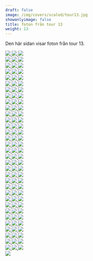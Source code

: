 ```yaml
---  
draft: false  
image: /img/covers/scaled/tour13.jpg  
showonlyimage: false  
title: foton från tour 13  
weight: 13  
---
```


Den här sidan visar foton från tour 13.

<div class="col-md-8"> <div class="row">  
<a href="/img/tour13/scaled/001.JPG" data-toggle="lightbox"         data-gallery="example-gallery" class="col-sm-4">
<img src="/img/tour13/thumbs/001.JPG" class="img-fluid"> </a>  
<a href="/img/tour13/scaled/002.JPG" data-toggle="lightbox"         data-gallery="example-gallery" class="col-sm-4">
<img src="/img/tour13/thumbs/002.JPG" class="img-fluid"> </a>  
<a href="/img/tour13/scaled/003.JPG" data-toggle="lightbox"         data-gallery="example-gallery" class="col-sm-4">
<img src="/img/tour13/thumbs/003.JPG" class="img-fluid"> </a> </div>
<div class="row">  
<a href="/img/tour13/scaled/004.JPG" data-toggle="lightbox"         data-gallery="example-gallery" class="col-sm-4">
<img src="/img/tour13/thumbs/004.JPG" class="img-fluid"> </a>  
<a href="/img/tour13/scaled/005.JPG" data-toggle="lightbox"         data-gallery="example-gallery" class="col-sm-4">
<img src="/img/tour13/thumbs/005.JPG" class="img-fluid"> </a>  
<a href="/img/tour13/scaled/006.JPG" data-toggle="lightbox"         data-gallery="example-gallery" class="col-sm-4">
<img src="/img/tour13/thumbs/006.JPG" class="img-fluid"> </a> </div>
<div class="row">  
<a href="/img/tour13/scaled/007.JPG" data-toggle="lightbox"         data-gallery="example-gallery" class="col-sm-4">
<img src="/img/tour13/thumbs/007.JPG" class="img-fluid"> </a>  
<a href="/img/tour13/scaled/008.JPG" data-toggle="lightbox"         data-gallery="example-gallery" class="col-sm-4">
<img src="/img/tour13/thumbs/008.JPG" class="img-fluid"> </a>  
<a href="/img/tour13/scaled/009.JPG" data-toggle="lightbox"         data-gallery="example-gallery" class="col-sm-4">
<img src="/img/tour13/thumbs/009.JPG" class="img-fluid"> </a> </div>
<div class="row">  
<a href="/img/tour13/scaled/010.JPG" data-toggle="lightbox"         data-gallery="example-gallery" class="col-sm-4">
<img src="/img/tour13/thumbs/010.JPG" class="img-fluid"> </a>  
<a href="/img/tour13/scaled/011.JPG" data-toggle="lightbox"         data-gallery="example-gallery" class="col-sm-4">
<img src="/img/tour13/thumbs/011.JPG" class="img-fluid"> </a>  
<a href="/img/tour13/scaled/012.JPG" data-toggle="lightbox"         data-gallery="example-gallery" class="col-sm-4">
<img src="/img/tour13/thumbs/012.JPG" class="img-fluid"> </a> </div>
<div class="row">  
<a href="/img/tour13/scaled/013.JPG" data-toggle="lightbox"         data-gallery="example-gallery" class="col-sm-4">
<img src="/img/tour13/thumbs/013.JPG" class="img-fluid"> </a>  
<a href="/img/tour13/scaled/014.JPG" data-toggle="lightbox"         data-gallery="example-gallery" class="col-sm-4">
<img src="/img/tour13/thumbs/014.JPG" class="img-fluid"> </a>  
<a href="/img/tour13/scaled/015.JPG" data-toggle="lightbox"         data-gallery="example-gallery" class="col-sm-4">
<img src="/img/tour13/thumbs/015.JPG" class="img-fluid"> </a> </div>
<div class="row">  
<a href="/img/tour13/scaled/016.JPG" data-toggle="lightbox"         data-gallery="example-gallery" class="col-sm-4">
<img src="/img/tour13/thumbs/016.JPG" class="img-fluid"> </a>  
<a href="/img/tour13/scaled/017.JPG" data-toggle="lightbox"         data-gallery="example-gallery" class="col-sm-4">
<img src="/img/tour13/thumbs/017.JPG" class="img-fluid"> </a>  
<a href="/img/tour13/scaled/018.JPG" data-toggle="lightbox"         data-gallery="example-gallery" class="col-sm-4">
<img src="/img/tour13/thumbs/018.JPG" class="img-fluid"> </a> </div>
<div class="row">  
<a href="/img/tour13/scaled/019.JPG" data-toggle="lightbox"         data-gallery="example-gallery" class="col-sm-4">
<img src="/img/tour13/thumbs/019.JPG" class="img-fluid"> </a>  
<a href="/img/tour13/scaled/020.JPG" data-toggle="lightbox"         data-gallery="example-gallery" class="col-sm-4">
<img src="/img/tour13/thumbs/020.JPG" class="img-fluid"> </a>  
<a href="/img/tour13/scaled/021.JPG" data-toggle="lightbox"         data-gallery="example-gallery" class="col-sm-4">
<img src="/img/tour13/thumbs/021.JPG" class="img-fluid"> </a> </div>
<div class="row">  
<a href="/img/tour13/scaled/022.JPG" data-toggle="lightbox"         data-gallery="example-gallery" class="col-sm-4">
<img src="/img/tour13/thumbs/022.JPG" class="img-fluid"> </a>  
<a href="/img/tour13/scaled/023.JPG" data-toggle="lightbox"         data-gallery="example-gallery" class="col-sm-4">
<img src="/img/tour13/thumbs/023.JPG" class="img-fluid"> </a>  
<a href="/img/tour13/scaled/024.JPG" data-toggle="lightbox"         data-gallery="example-gallery" class="col-sm-4">
<img src="/img/tour13/thumbs/024.JPG" class="img-fluid"> </a> </div>
<div class="row">  
<a href="/img/tour13/scaled/025.JPG" data-toggle="lightbox"         data-gallery="example-gallery" class="col-sm-4">
<img src="/img/tour13/thumbs/025.JPG" class="img-fluid"> </a>  
<a href="/img/tour13/scaled/026.JPG" data-toggle="lightbox"         data-gallery="example-gallery" class="col-sm-4">
<img src="/img/tour13/thumbs/026.JPG" class="img-fluid"> </a>  
<a href="/img/tour13/scaled/027.JPG" data-toggle="lightbox"         data-gallery="example-gallery" class="col-sm-4">
<img src="/img/tour13/thumbs/027.JPG" class="img-fluid"> </a> </div>
<div class="row">  
<a href="/img/tour13/scaled/028.JPG" data-toggle="lightbox"         data-gallery="example-gallery" class="col-sm-4">
<img src="/img/tour13/thumbs/028.JPG" class="img-fluid"> </a>  
<a href="/img/tour13/scaled/029.JPG" data-toggle="lightbox"         data-gallery="example-gallery" class="col-sm-4">
<img src="/img/tour13/thumbs/029.JPG" class="img-fluid"> </a>  
<a href="/img/tour13/scaled/030.JPG" data-toggle="lightbox"         data-gallery="example-gallery" class="col-sm-4">
<img src="/img/tour13/thumbs/030.JPG" class="img-fluid"> </a> </div>
<div class="row">  
<a href="/img/tour13/scaled/031.JPG" data-toggle="lightbox"         data-gallery="example-gallery" class="col-sm-4">
<img src="/img/tour13/thumbs/031.JPG" class="img-fluid"> </a>  
<a href="/img/tour13/scaled/032.JPG" data-toggle="lightbox"         data-gallery="example-gallery" class="col-sm-4">
<img src="/img/tour13/thumbs/032.JPG" class="img-fluid"> </a>  
<a href="/img/tour13/scaled/033.JPG" data-toggle="lightbox"         data-gallery="example-gallery" class="col-sm-4">
<img src="/img/tour13/thumbs/033.JPG" class="img-fluid"> </a> </div>
<div class="row">  
<a href="/img/tour13/scaled/034.JPG" data-toggle="lightbox"         data-gallery="example-gallery" class="col-sm-4">
<img src="/img/tour13/thumbs/034.JPG" class="img-fluid"> </a>  
<a href="/img/tour13/scaled/035.JPG" data-toggle="lightbox"         data-gallery="example-gallery" class="col-sm-4">
<img src="/img/tour13/thumbs/035.JPG" class="img-fluid"> </a>  
<a href="/img/tour13/scaled/036.JPG" data-toggle="lightbox"         data-gallery="example-gallery" class="col-sm-4">
<img src="/img/tour13/thumbs/036.JPG" class="img-fluid"> </a> </div>
<div class="row">  
<a href="/img/tour13/scaled/037.JPG" data-toggle="lightbox"         data-gallery="example-gallery" class="col-sm-4">
<img src="/img/tour13/thumbs/037.JPG" class="img-fluid"> </a>  
<a href="/img/tour13/scaled/038.JPG" data-toggle="lightbox"         data-gallery="example-gallery" class="col-sm-4">
<img src="/img/tour13/thumbs/038.JPG" class="img-fluid"> </a>  
<a href="/img/tour13/scaled/039.JPG" data-toggle="lightbox"         data-gallery="example-gallery" class="col-sm-4">
<img src="/img/tour13/thumbs/039.JPG" class="img-fluid"> </a> </div>
<div class="row">  
<a href="/img/tour13/scaled/040.JPG" data-toggle="lightbox"         data-gallery="example-gallery" class="col-sm-4">
<img src="/img/tour13/thumbs/040.JPG" class="img-fluid"> </a>  
<a href="/img/tour13/scaled/041.JPG" data-toggle="lightbox"         data-gallery="example-gallery" class="col-sm-4">
<img src="/img/tour13/thumbs/041.JPG" class="img-fluid"> </a>  
<a href="/img/tour13/scaled/042.JPG" data-toggle="lightbox"         data-gallery="example-gallery" class="col-sm-4">
<img src="/img/tour13/thumbs/042.JPG" class="img-fluid"> </a> </div>
<div class="row">  
<a href="/img/tour13/scaled/043.JPG" data-toggle="lightbox"         data-gallery="example-gallery" class="col-sm-4">
<img src="/img/tour13/thumbs/043.JPG" class="img-fluid"> </a>  
<a href="/img/tour13/scaled/044.JPG" data-toggle="lightbox"         data-gallery="example-gallery" class="col-sm-4">
<img src="/img/tour13/thumbs/044.JPG" class="img-fluid"> </a>  
<a href="/img/tour13/scaled/045.JPG" data-toggle="lightbox"         data-gallery="example-gallery" class="col-sm-4">
<img src="/img/tour13/thumbs/045.JPG" class="img-fluid"> </a> </div>
<div class="row">  
<a href="/img/tour13/scaled/046.JPG" data-toggle="lightbox"         data-gallery="example-gallery" class="col-sm-4">
<img src="/img/tour13/thumbs/046.JPG" class="img-fluid"> </a>  
<a href="/img/tour13/scaled/047.JPG" data-toggle="lightbox"         data-gallery="example-gallery" class="col-sm-4">
<img src="/img/tour13/thumbs/047.JPG" class="img-fluid"> </a>  
<a href="/img/tour13/scaled/048.JPG" data-toggle="lightbox"         data-gallery="example-gallery" class="col-sm-4">
<img src="/img/tour13/thumbs/048.JPG" class="img-fluid"> </a> </div>
<div class="row">  
<a href="/img/tour13/scaled/049.JPG" data-toggle="lightbox"         data-gallery="example-gallery" class="col-sm-4">
<img src="/img/tour13/thumbs/049.JPG" class="img-fluid"> </a>  
<a href="/img/tour13/scaled/050.JPG" data-toggle="lightbox"         data-gallery="example-gallery" class="col-sm-4">
<img src="/img/tour13/thumbs/050.JPG" class="img-fluid"> </a>  
<a href="/img/tour13/scaled/051.JPG" data-toggle="lightbox"         data-gallery="example-gallery" class="col-sm-4">
<img src="/img/tour13/thumbs/051.JPG" class="img-fluid"> </a> </div>
<div class="row">  
<a href="/img/tour13/scaled/052.JPG" data-toggle="lightbox"         data-gallery="example-gallery" class="col-sm-4">
<img src="/img/tour13/thumbs/052.JPG" class="img-fluid"> </a>  
<a href="/img/tour13/scaled/053.JPG" data-toggle="lightbox"         data-gallery="example-gallery" class="col-sm-4">
<img src="/img/tour13/thumbs/053.JPG" class="img-fluid"> </a>  
<a href="/img/tour13/scaled/054.JPG" data-toggle="lightbox"         data-gallery="example-gallery" class="col-sm-4">
<img src="/img/tour13/thumbs/054.JPG" class="img-fluid"> </a> </div>
<div class="row">  
<a href="/img/tour13/scaled/055.JPG" data-toggle="lightbox"         data-gallery="example-gallery" class="col-sm-4">
<img src="/img/tour13/thumbs/055.JPG" class="img-fluid"> </a>  
<a href="/img/tour13/scaled/056.JPG" data-toggle="lightbox"         data-gallery="example-gallery" class="col-sm-4">
<img src="/img/tour13/thumbs/056.JPG" class="img-fluid"> </a>  
<a href="/img/tour13/scaled/057.JPG" data-toggle="lightbox"         data-gallery="example-gallery" class="col-sm-4">
<img src="/img/tour13/thumbs/057.JPG" class="img-fluid"> </a> </div>
<div class="row">  
<a href="/img/tour13/scaled/058.JPG" data-toggle="lightbox"         data-gallery="example-gallery" class="col-sm-4">
<img src="/img/tour13/thumbs/058.JPG" class="img-fluid"> </a>  
<a href="/img/tour13/scaled/059.JPG" data-toggle="lightbox"         data-gallery="example-gallery" class="col-sm-4">
<img src="/img/tour13/thumbs/059.JPG" class="img-fluid"> </a>  
<a href="/img/tour13/scaled/060.JPG" data-toggle="lightbox"         data-gallery="example-gallery" class="col-sm-4">
<img src="/img/tour13/thumbs/060.JPG" class="img-fluid"> </a> </div>
<div class="row">  
<a href="/img/tour13/scaled/061.JPG" data-toggle="lightbox"         data-gallery="example-gallery" class="col-sm-4">
<img src="/img/tour13/thumbs/061.JPG" class="img-fluid"> </a>  
<a href="/img/tour13/scaled/062.JPG" data-toggle="lightbox"         data-gallery="example-gallery" class="col-sm-4">
<img src="/img/tour13/thumbs/062.JPG" class="img-fluid"> </a>  
<a href="/img/tour13/scaled/063.JPG" data-toggle="lightbox"         data-gallery="example-gallery" class="col-sm-4">
<img src="/img/tour13/thumbs/063.JPG" class="img-fluid"> </a> </div>
<div class="row">  
<a href="/img/tour13/scaled/064.JPG" data-toggle="lightbox"         data-gallery="example-gallery" class="col-sm-4">
<img src="/img/tour13/thumbs/064.JPG" class="img-fluid"> </a>  
<a href="/img/tour13/scaled/065.JPG" data-toggle="lightbox"         data-gallery="example-gallery" class="col-sm-4">
<img src="/img/tour13/thumbs/065.JPG" class="img-fluid"> </a>  
<a href="/img/tour13/scaled/066.JPG" data-toggle="lightbox"         data-gallery="example-gallery" class="col-sm-4">
<img src="/img/tour13/thumbs/066.JPG" class="img-fluid"> </a> </div>
<div class="row">  
<a href="/img/tour13/scaled/067.JPG" data-toggle="lightbox"         data-gallery="example-gallery" class="col-sm-4">
<img src="/img/tour13/thumbs/067.JPG" class="img-fluid"> </a>  
<a href="/img/tour13/scaled/068.JPG" data-toggle="lightbox"         data-gallery="example-gallery" class="col-sm-4">
<img src="/img/tour13/thumbs/068.JPG" class="img-fluid"> </a>  
<a href="/img/tour13/scaled/069.JPG" data-toggle="lightbox"         data-gallery="example-gallery" class="col-sm-4">
<img src="/img/tour13/thumbs/069.JPG" class="img-fluid"> </a> </div>
<div class="row">  
<a href="/img/tour13/scaled/070.JPG" data-toggle="lightbox"         data-gallery="example-gallery" class="col-sm-4">
<img src="/img/tour13/thumbs/070.JPG" class="img-fluid"> </a>  
<a href="/img/tour13/scaled/071.JPG" data-toggle="lightbox"         data-gallery="example-gallery" class="col-sm-4">
<img src="/img/tour13/thumbs/071.JPG" class="img-fluid"> </a>  
<a href="/img/tour13/scaled/072.JPG" data-toggle="lightbox"         data-gallery="example-gallery" class="col-sm-4">
<img src="/img/tour13/thumbs/072.JPG" class="img-fluid"> </a> </div>
<div class="row">  
<a href="/img/tour13/scaled/073.JPG" data-toggle="lightbox"         data-gallery="example-gallery" class="col-sm-4">
<img src="/img/tour13/thumbs/073.JPG" class="img-fluid"> </a>  
<a href="/img/tour13/scaled/074.JPG" data-toggle="lightbox"         data-gallery="example-gallery" class="col-sm-4">
<img src="/img/tour13/thumbs/074.JPG" class="img-fluid"> </a>  
<a href="/img/tour13/scaled/075.JPG" data-toggle="lightbox"         data-gallery="example-gallery" class="col-sm-4">
<img src="/img/tour13/thumbs/075.JPG" class="img-fluid"> </a> </div>
<div class="row">  
<a href="/img/tour13/scaled/076.JPG" data-toggle="lightbox"         data-gallery="example-gallery" class="col-sm-4">
<img src="/img/tour13/thumbs/076.JPG" class="img-fluid"> </a>  
<a href="/img/tour13/scaled/077.JPG" data-toggle="lightbox"         data-gallery="example-gallery" class="col-sm-4">
<img src="/img/tour13/thumbs/077.JPG" class="img-fluid"> </a>  
<a href="/img/tour13/scaled/078.JPG" data-toggle="lightbox"         data-gallery="example-gallery" class="col-sm-4">
<img src="/img/tour13/thumbs/078.JPG" class="img-fluid"> </a> </div>
<div class="row">  
<a href="/img/tour13/scaled/079.JPG" data-toggle="lightbox"         data-gallery="example-gallery" class="col-sm-4">
<img src="/img/tour13/thumbs/079.JPG" class="img-fluid"> </a>  
<a href="/img/tour13/scaled/080.JPG" data-toggle="lightbox"         data-gallery="example-gallery" class="col-sm-4">
<img src="/img/tour13/thumbs/080.JPG" class="img-fluid"> </a>  
<a href="/img/tour13/scaled/081.JPG" data-toggle="lightbox"         data-gallery="example-gallery" class="col-sm-4">
<img src="/img/tour13/thumbs/081.JPG" class="img-fluid"> </a> </div>
<div class="row">  
<a href="/img/tour13/scaled/082.JPG" data-toggle="lightbox"         data-gallery="example-gallery" class="col-sm-4">
<img src="/img/tour13/thumbs/082.JPG" class="img-fluid"> </a>  
<a href="/img/tour13/scaled/083.JPG" data-toggle="lightbox"         data-gallery="example-gallery" class="col-sm-4">
<img src="/img/tour13/thumbs/083.JPG" class="img-fluid"> </a>  
<a href="/img/tour13/scaled/084.JPG" data-toggle="lightbox"         data-gallery="example-gallery" class="col-sm-4">
<img src="/img/tour13/thumbs/084.JPG" class="img-fluid"> </a> </div>
<div class="row">  
<a href="/img/tour13/scaled/085.JPG" data-toggle="lightbox"         data-gallery="example-gallery" class="col-sm-4">
<img src="/img/tour13/thumbs/085.JPG" class="img-fluid"> </a>  
<a href="/img/tour13/scaled/086.JPG" data-toggle="lightbox"         data-gallery="example-gallery" class="col-sm-4">
<img src="/img/tour13/thumbs/086.JPG" class="img-fluid"> </a>  
<a href="/img/tour13/scaled/087.JPG" data-toggle="lightbox"         data-gallery="example-gallery" class="col-sm-4">
<img src="/img/tour13/thumbs/087.JPG" class="img-fluid"> </a> </div>
<div class="row">  
<a href="/img/tour13/scaled/088.JPG" data-toggle="lightbox"         data-gallery="example-gallery" class="col-sm-4">
<img src="/img/tour13/thumbs/088.JPG" class="img-fluid"> </a>  
<a href="/img/tour13/scaled/089.JPG" data-toggle="lightbox"         data-gallery="example-gallery" class="col-sm-4">
<img src="/img/tour13/thumbs/089.JPG" class="img-fluid"> </a>  
<a href="/img/tour13/scaled/090.JPG" data-toggle="lightbox"         data-gallery="example-gallery" class="col-sm-4">
<img src="/img/tour13/thumbs/090.JPG" class="img-fluid"> </a> </div>
<div class="row">  
<a href="/img/tour13/scaled/091.JPG" data-toggle="lightbox"         data-gallery="example-gallery" class="col-sm-4">
<img src="/img/tour13/thumbs/091.JPG" class="img-fluid"> </a>  
<a href="/img/tour13/scaled/092.JPG" data-toggle="lightbox"         data-gallery="example-gallery" class="col-sm-4">
<img src="/img/tour13/thumbs/092.JPG" class="img-fluid"> </a>  
<a href="/img/tour13/scaled/093.JPG" data-toggle="lightbox"         data-gallery="example-gallery" class="col-sm-4">
<img src="/img/tour13/thumbs/093.JPG" class="img-fluid"> </a> </div>
<div class="row">  
<a href="/img/tour13/scaled/094.JPG" data-toggle="lightbox"         data-gallery="example-gallery" class="col-sm-4">
<img src="/img/tour13/thumbs/094.JPG" class="img-fluid"> </a>  
<a href="/img/tour13/scaled/095.JPG" data-toggle="lightbox"         data-gallery="example-gallery" class="col-sm-4">
<img src="/img/tour13/thumbs/095.JPG" class="img-fluid"> </a>  
<a href="/img/tour13/scaled/096.JPG" data-toggle="lightbox"         data-gallery="example-gallery" class="col-sm-4">
<img src="/img/tour13/thumbs/096.JPG" class="img-fluid"> </a> </div>
<div class="row">  
<a href="/img/tour13/scaled/097.JPG" data-toggle="lightbox"         data-gallery="example-gallery" class="col-sm-4">
<img src="/img/tour13/thumbs/097.JPG" class="img-fluid"> </a>  
<a href="/img/tour13/scaled/098.JPG" data-toggle="lightbox"         data-gallery="example-gallery" class="col-sm-4">
<img src="/img/tour13/thumbs/098.JPG" class="img-fluid"> </a>  
<a href="/img/tour13/scaled/099.JPG" data-toggle="lightbox"         data-gallery="example-gallery" class="col-sm-4">
<img src="/img/tour13/thumbs/099.JPG" class="img-fluid"> </a> </div>
<div class="row">  
<a href="/img/tour13/scaled/100.JPG" data-toggle="lightbox"         data-gallery="example-gallery" class="col-sm-4">
<img src="/img/tour13/thumbs/100.JPG" class="img-fluid"> </a> </div>
</div>
